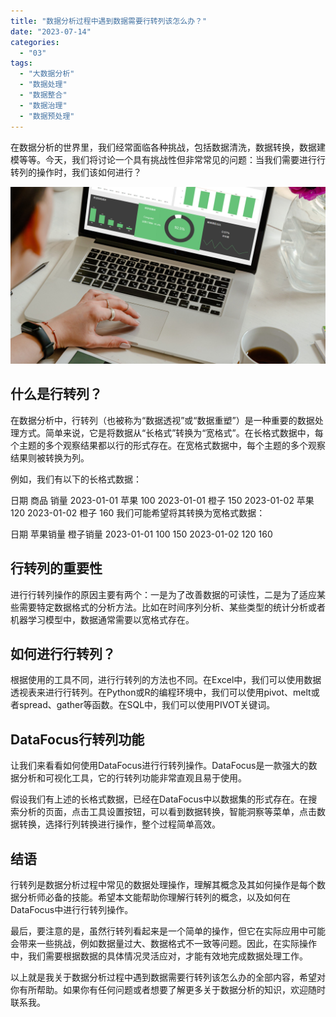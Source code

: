 ```yaml
---
title: "数据分析过程中遇到数据需要行转列该怎么办？"
date: "2023-07-14"
categories: 
  - "03"
tags: 
  - "大数据分析"
  - "数据处理"
  - "数据整合"
  - "数据治理"
  - "数据预处理"
---
```


在数据分析的世界里，我们经常面临各种挑战，包括数据清洗，数据转换，数据建模等等。今天，我们将讨论一个具有挑战性但非常常见的问题：当我们需要进行行转列的操作时，我们该如何进行？

![封面](images/1661242604-pexels-antoni-shkraba-4348403-scaled.jpg)

## 什么是行转列？

在数据分析中，行转列（也被称为“数据透视”或“数据重塑”）是一种重要的数据处理方式。简单来说，它是将数据从“长格式”转换为“宽格式”。在长格式数据中，每个主题的多个观察结果都以行的形式存在。在宽格式数据中，每个主题的多个观察结果则被转换为列。

例如，我们有以下的长格式数据：

日期 商品 销量 2023-01-01 苹果 100 2023-01-01 橙子 150 2023-01-02 苹果 120 2023-01-02 橙子 160 我们可能希望将其转换为宽格式数据：

日期 苹果销量 橙子销量 2023-01-01 100 150 2023-01-02 120 160

## 行转列的重要性

进行行转列操作的原因主要有两个：一是为了改善数据的可读性，二是为了适应某些需要特定数据格式的分析方法。比如在时间序列分析、某些类型的统计分析或者机器学习模型中，数据通常需要以宽格式存在。

## 如何进行行转列？

根据使用的工具不同，进行行转列的方法也不同。在Excel中，我们可以使用数据透视表来进行行转列。在Python或R的编程环境中，我们可以使用pivot、melt或者spread、gather等函数。在SQL中，我们可以使用PIVOT关键词。

## DataFocus行转列功能

让我们来看看如何使用DataFocus进行行转列操作。DataFocus是一款强大的数据分析和可视化工具，它的行转列功能非常直观且易于使用。

假设我们有上述的长格式数据，已经在DataFocus中以数据集的形式存在。在搜索分析的页面，点击工具设置按钮，可以看到数据转换，智能洞察等菜单，点击数据转换，选择行列转换进行操作，整个过程简单高效。

## 结语

行转列是数据分析过程中常见的数据处理操作，理解其概念及其如何操作是每个数据分析师必备的技能。希望本文能帮助你理解行转列的概念，以及如何在DataFocus中进行行转列操作。

最后，要注意的是，虽然行转列看起来是一个简单的操作，但它在实际应用中可能会带来一些挑战，例如数据量过大、数据格式不一致等问题。因此，在实际操作中，我们需要根据数据的具体情况灵活应对，才能有效地完成数据处理工作。

以上就是我关于数据分析过程中遇到数据需要行转列该怎么办的全部内容，希望对你有所帮助。如果你有任何问题或者想要了解更多关于数据分析的知识，欢迎随时联系我。
